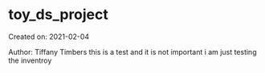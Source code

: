 # toy_ds_project

Created on: 2021-02-04

Author: Tiffany Timbers
this is a test and it is not important
i am just testing the inventroy